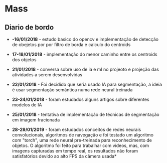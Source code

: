 
# Mass
## Diario de bordo

* **-16/01/2018** - estudo basico do opencv e implementação de detecção de obejetos por por filtro de borda e calculo do centroids

* **17-18/01/2018** - implementação do menor caminho entre os centroids dos objetos

* **21/01/2018** - conversa sobre uso de ia e ml no projeoto e projeção das atividades a serem desenvolvidas

* **22/01/2018** - Foi decidido que seria usado IA para segmentação, a ideia é usar segmentação semântica numa rede neural treinada

* **23-24/01/2018** - foram estudados alguns artigos sobre diferentes modelos de IA

* **25/01/2018** - tentativa de implementação de técnicas de segmentação em imagem fracionada

* **28-29/01/2019** - foram estudados conceitos de redes neurais convolucionais, algoritmos de navegação e foi testado um algoritmo com "torch", uma rede neural pre-treinada para reconhecimento de objetos. O algoritmo foi feito para trabalhar com vídeos, mas, com imagens capturadas em tempo real, os resultados não foram satisfatórios devido ao alto FPS da câmera usada*
